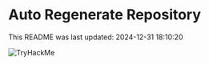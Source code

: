# Auto Regenerate Repository

This README was last updated: 2024-12-31 18:10:20

 ![TryHackMe](https://tryhackme.com/badge/533634)
